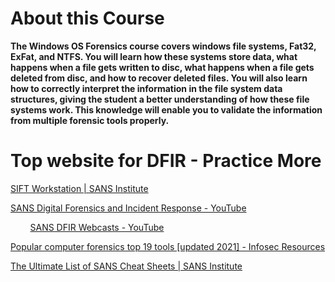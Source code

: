 # About this Course

**The Windows OS Forensics course covers windows file systems, Fat32, ExFat, and NTFS. You will learn how these systems store data, what happens when a file gets written to disc, what happens when a file gets deleted from disc, and how to recover deleted files. You will also learn how to correctly interpret the information in the file system data structures, giving the student a better understanding of how these file systems work. This knowledge will enable you to validate the information from multiple forensic tools properly.**

# Top website for DFIR - Practice More

[SIFT Workstation | SANS Institute](https://www.sans.org/tools/sift-workstation/)

[SANS Digital Forensics and Incident Response - YouTube](https://www.youtube.com/c/SANSDigitalForensics)

        [SANS DFIR Webcasts - YouTube](https://www.youtube.com/playlist?list=PLfouvuAjspTr6KFORt1mHOYilhH22OoD-)

[Popular computer forensics top 19 tools [updated 2021] - Infosec Resources](https://resources.infosecinstitute.com/topic/computer-forensics-tools/)

[The Ultimate List of SANS Cheat Sheets | SANS Institute](https://www.sans.org/blog/the-ultimate-list-of-sans-cheat-sheets/)
